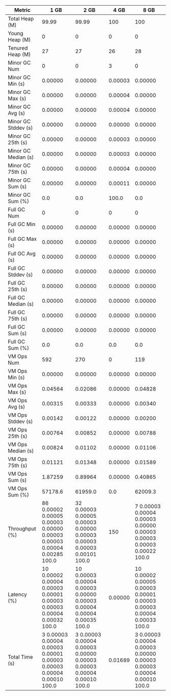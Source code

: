 | Metric | 1 GB | 2 GB | 4 GB | 8 GB |
|------|----|----|----|----|
| Total Heap (M) | 99.99 | 99.99 | 100 | 100 |
| Young Heap (M) | 0 | 0 | 0 | 0 |
| Tenured Heap (M) | 27 | 27 | 26 | 28 |
| Minor GC Num | 0 | 0 | 3 | 0 |
| Minor GC Min (s) | 0.00000 | 0.00000 | 0.00003 | 0.00000 |
| Minor GC Max (s) | 0.00000 | 0.00000 | 0.00004 | 0.00000 |
| Minor GC Avg (s) | 0.00000 | 0.00000 | 0.00004 | 0.00000 |
| Minor GC Stddev (s) | 0.00000 | 0.00000 | 0.00000 | 0.00000 |
| Minor GC 25th (s) | 0.00000 | 0.00000 | 0.00003 | 0.00000 |
| Minor GC Median (s) | 0.00000 | 0.00000 | 0.00003 | 0.00000 |
| Minor GC 75th (s) | 0.00000 | 0.00000 | 0.00004 | 0.00000 |
| Minor GC Sum (s) | 0.00000 | 0.00000 | 0.00011 | 0.00000 |
| Minor GC Sum (%) | 0.0 | 0.0 | 100.0 | 0.0 |
| Full GC Num | 0 | 0 | 0 | 0 |
| Full GC Min (s) | 0.00000 | 0.00000 | 0.00000 | 0.00000 |
| Full GC Max (s) | 0.00000 | 0.00000 | 0.00000 | 0.00000 |
| Full GC Avg (s) | 0.00000 | 0.00000 | 0.00000 | 0.00000 |
| Full GC Stddev (s) | 0.00000 | 0.00000 | 0.00000 | 0.00000 |
| Full GC 25th (s) | 0.00000 | 0.00000 | 0.00000 | 0.00000 |
| Full GC Median (s) | 0.00000 | 0.00000 | 0.00000 | 0.00000 |
| Full GC 75th (s) | 0.00000 | 0.00000 | 0.00000 | 0.00000 |
| Full GC Sum (s) | 0.00000 | 0.00000 | 0.00000 | 0.00000 |
| Full GC Sum (%) | 0.0 | 0.0 | 0.0 | 0.0 |
| VM Ops Num | 592 | 270 | 0 | 119 |
| VM Ops Min (s) | 0.00000 | 0.00000 | 0.00000 | 0.00000 |
| VM Ops Max (s) | 0.04564 | 0.02086 | 0.00000 | 0.04828 |
| VM Ops Avg (s) | 0.00315 | 0.00333 | 0.00000 | 0.00340 |
| VM Ops Stddev (s) | 0.00142 | 0.00122 | 0.00000 | 0.00200 |
| VM Ops 25th (s) | 0.00764 | 0.00852 | 0.00000 | 0.00788 |
| VM Ops Median (s) | 0.00824 | 0.01102 | 0.00000 | 0.01106 |
| VM Ops 75th (s) | 0.01121 | 0.01348 | 0.00000 | 0.01589 |
| VM Ops Sum (s) | 1.87259 | 0.89964 | 0.00000 | 0.40865 |
| VM Ops Sum (%) | 57178.6 | 61959.0 | 0.0 | 62009.3 |
| Throughput (%) | 86	0.00002	0.00005	0.00003	0.00000	0.00003	0.00003	0.00004	0.00285	100.0 | 32	0.00003	0.00005	0.00003	0.00000	0.00003	0.00003	0.00003	0.00101	100.0 | 150 | 7	0.00003	0.00004	0.00003	0.00000	0.00003	0.00003	0.00003	0.00022	100.0 |
| Latency (%) | 10	0.00002	0.00004	0.00003	0.00001	0.00003	0.00003	0.00004	0.00032	100.0 | 10	0.00003	0.00004	0.00003	0.00000	0.00003	0.00004	0.00004	0.00035	100.0 | 0.00000 | 10	0.00002	0.00005	0.00003	0.00001	0.00003	0.00003	0.00004	0.00033	100.0 |
| Total Time (s) | 3	0.00003	0.00004	0.00003	0.00001	0.00003	0.00003	0.00004	0.00010	100.0 | 3	0.00003	0.00004	0.00003	0.00000	0.00003	0.00003	0.00004	0.00010	100.0 | 0.01689 | 3	0.00003	0.00004	0.00003	0.00000	0.00003	0.00003	0.00004	0.00010	100.0 |
